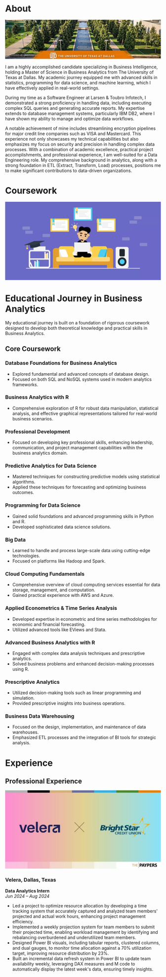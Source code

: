 # About

![UTD Logo](assets/UTD.jpeg)

I am a highly accomplished candidate specializing in Business Intelligence, holding a Master of Science in Business Analytics from The University of Texas at Dallas. My academic journey equipped me with advanced skills in statistics, programming for data science, and machine learning, which I have effectively applied in real-world settings.

During my time as a Software Engineer at Larsen & Toubro Infotech, I demonstrated a strong proficiency in handling data, including executing complex SQL queries and generating accurate reports. My expertise extends to database management systems, particularly IBM DB2, where I have shown my ability to manage and optimize data workflows.

A notable achievement of mine includes streamlining encryption pipelines for major credit line companies such as VISA and Mastercard. This experience not only showcases my technical capabilities but also emphasizes my focus on security and precision in handling complex data processes. With a combination of academic excellence, practical project accomplishments, and professional experience, I am well-suited for a Data Engineering role. My comprehensive background in analytics, along with a strong foundation in ETL (Extract, Transform, Load) processes, positions me to make significant contributions to data-driven organizations.

# Coursework

![UTD Logo](assets/coursework.png)

# Educational Journey in Business Analytics

My educational journey is built on a foundation of rigorous coursework designed to develop both theoretical knowledge and practical skills in Business Analytics.

## Core Coursework

### Database Foundations for Business Analytics
- Explored fundamental and advanced concepts of database design.
- Focused on both SQL and NoSQL systems used in modern analytics frameworks.

### Business Analytics with R
- Comprehensive exploration of R for robust data manipulation, statistical analysis, and effective graphical representations tailored for real-world business scenarios.

### Professional Development
- Focused on developing key professional skills, enhancing leadership, communication, and project management capabilities within the business analytics domain.

### Predictive Analytics for Data Science
- Mastered techniques for constructing predictive models using statistical algorithms.
- Applied these techniques for forecasting and optimizing business outcomes.

### Programming for Data Science
- Gained solid foundations and advanced programming skills in Python and R.
- Developed sophisticated data science solutions.

### Big Data
- Learned to handle and process large-scale data using cutting-edge technologies.
- Focused on platforms like Hadoop and Spark.

### Cloud Computing Fundamentals
- Comprehensive overview of cloud computing services essential for data storage, management, and computation.
- Gained practical experience with AWS and Azure.

### Applied Econometrics & Time Series Analysis
- Developed expertise in econometric and time series methodologies for economic and financial forecasting.
- Utilized advanced tools like EViews and Stata.

### Advanced Business Analytics with R
- Engaged with complex data analysis techniques and prescriptive analytics.
- Solved business problems and enhanced decision-making processes using R.

### Prescriptive Analytics
- Utilized decision-making tools such as linear programming and simulation.
- Provided prescriptive insights into business operations.

### Business Data Warehousing
- Focused on the design, implementation, and maintenance of data warehouses.
- Emphasized ETL processes and the integration of BI tools for strategic analysis.

# Experience

## Professional Experience

![Velera Project Screenshot](assets/velera1.jpg)

### Velera, Dallas, Texas  
**Data Analytics Intern**  
*Jun 2024 – Aug 2024*

- Led a project to optimize resource allocation by developing a time tracking system that accurately captured and analyzed team members' projected and actual work hours, enhancing project management efficiency.  
- Implemented a weekly projection system for team members to submit their projected time, enabling workload management by identifying and rebalancing overburdened and underutilized team members.  
- Designed Power BI visuals, including tabular reports, clustered columns, and dual gauges, to monitor time allocation against a 70% utilization target, improving resource distribution by 23%.  
- Built an incremental data refresh system in Power BI to update team availability weekly, leveraging DAX measures and M code to automatically display the latest week's data, ensuring timely insights.  

